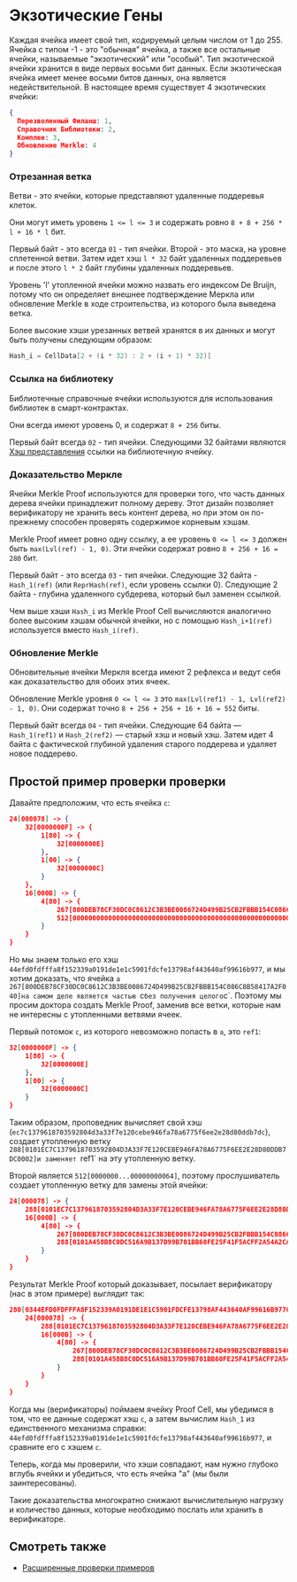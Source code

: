 # Экзотические Гены

Каждая ячейка имеет свой тип, кодируемый целым числом от 1 до 255.
Ячейка с типом -1 - это "обычная" ячейка, а также все остальные ячейки, называемые "экзотический" или "особый".
Тип экзотической ячейки хранится в виде первых восьми бит данных. Если экзотическая ячейка имеет менее восьми битов данных, она является недействительной.
В настоящее время существует 4 экзотических ячейки:

```json
{
  Перезволенный Филанш: 1,
  Справочник Библиотеки: 2,
  Комплее: 3,
  Обновление Merkle: 4
}
```

### Отрезанная ветка

Ветви - это ячейки, которые представляют удаленные поддеревья клеток.

Они могут иметь уровень `1 <= l <= 3` и содержать ровно `8 + 8 + 256 * l + 16 * l` бит.

Первый байт - это всегда `01` - тип ячейки. Второй - это маска, на уровне сплетенной ветви. Затем идет хэш `l * 32` байт удаленных поддеревьев и после этого `l * 2` байт глубины удаленных поддеревьев.

Уровень 'l' утопленной ячейки можно назвать его индексом De Bruijn, потому что он определяет внешнее подтверждение Меркла или обновление Merkle в ходе строительства, из которого была выведена ветка.

Более высокие хэши урезанных ветвей хранятся в их данных и могут быть получены следующим образом:

```cpp
Hash_i = CellData[2 + (i * 32) : 2 + (i + 1) * 32)]
```

### Ссылка на библиотеку

Библиотечные справочные ячейки используются для использования библиотек в смарт-контрактах.

Они всегда имеют уровень 0, и содержат `8 + 256` биты.

Первый байт всегда `02` - тип ячейки. Следующими 32 байтами являются [Хэш представления](/v3/documentation/data-formats/tlb/cell-boc#standard-cell-representation-hash-calculation) ссылки на библиотечную ячейку.

### Доказательство Меркле

Ячейки Merkle Proof используются для проверки того, что часть данных дерева ячейки принадлежит полному дереву. Этот дизайн позволяет верификатору не хранить весь контент дерева, но при этом он по-прежнему способен проверять содержимое корневым хэшам.

Merkle Proof имеет ровно одну ссылку, а ее уровень `0 <= l <= 3` должен быть `max(Lvl(ref) - 1, 0)`. Эти ячейки содержат ровно `8 + 256 + 16 = 280` бит.

Первый байт - это всегда `03` - тип ячейки. Следующие 32 байта - `Hash_1(ref)` (или `ReprHash(ref)`, если уровень ссылки 0). Следующие 2 байта - глубина удаленного субдерева, который был заменен ссылкой.

Чем выше хэши `Hash_i` из Merkle Proof Cell вычисляются аналогично более высоким хэшам обычной ячейки, но с помощью `Hash_i+1(ref)` используется вместо `Hash_i(ref)`.

### Обновление Merkle

Обновительные ячейки Меркля всегда имеют 2 рефлекса и ведут себя как доказательство для обоих этих ячеек.

Обновление Merkle уровня `0 <= l <= 3` это `max(Lvl(ref1) - 1, Lvl(ref2) - 1, 0)`. Они содержат точно `8 + 256 + 256 + 16 + 16 = 552` биты.

Первый байт всегда `04` - тип ячейки. Следующие 64 байта — `Hash_1(ref1)` и `Hash_2(ref2)` — старый хэш и новый хэш. Затем идет 4 байта с фактической глубиной удаления старого поддерева и удаляет новое поддерево.

## Простой пример проверки проверки

Давайте предположим, что есть ячейка `c`:

```json
24[000078] -> {
	32[0000000F] -> {
		1[80] -> {
			32[0000000E]
		},
		1[00] -> {
			32[0000000C]
		}
	},
	16[000B] -> {
		4[80] -> {
			267[800DEB78CF30DC0C8612C3B3BE0086724D499B25CB2FBBB154C086C8B58417A2F040],
			512[00000000000000000000000000000000000000000000000000000000000000000000000000000000000000000000000000000000000000000000000000000064]
		}
	}
}
```

Но мы знаем только его хэш `44efd0fdfffa8f152339a0191de1e1c5901fdcfe13798af443640af99616b977`, и мы хотим доказать, что ячейка `a` `267[800DEB78CF30DC0C8612C3B3BE0086724D499B25CB2FBBB154C086C8B58417A2F040]на самом деле является частью `c`без получения целого`c\`.
Поэтому мы просим доктора создать Merkle Proof, заменив все ветки, которые нам не интересны с утопленными ветвями ячеек.

Первый потомок `c`, из которого невозможно попасть в `a`, это `ref1`:

```json
32[0000000F] -> {
	1[80] -> {
		32[0000000E]
	},
	1[00] -> {
		32[0000000C]
	}
}
```

Таким образом, проповедник вычисляет свой хэш (`ec7c1379618703592804d3a33f7e120cebe946fa78a6775f6ee2e28d80ddb7dc`), создает утопленную ветку `288[0101EC7C1379618703592804D3A33F7E120CEBE946FA78A6775F6EE2E28D80DDB7DC0002]и заменяет `ref1\` на эту утопленную ветку.

Второй является `512[0000000...00000000064]`, поэтому прослушиватель создает утопленную ветку для замены этой ячейки:

```json
24[000078] -> {
	288[0101EC7C1379618703592804D3A33F7E120CEBE946FA78A6775F6EE2E28D80DDB7DC0002],
	16[000B] -> {
		4[80] -> {
			267[800DEB78CF30DC0C8612C3B3BE0086724D499B25CB2FBBB154C086C8B58417A2F040],
			288[0101A458B8C0DC516A9B137D99B701BB60FE25F41F5ACFF2A54A2CA4936688880E640000]
		}
	}
}
```

Результат Merkle Proof который доказывает, посылает верификатору (нас в этом примере) выглядит так:

```json
280[0344EFD0FDFFFA8F152339A0191DE1E1C5901FDCFE13798AF443640AF99616B9770003] -> {
	24[000078] -> {
		288[0101EC7C1379618703592804D3A33F7E120CEBE946FA78A6775F6EE2E28D80DDB7DC0002],
		16[000B] -> {
			4[80] -> {
				267[800DEB78CF30DC0C8612C3B3BE0086724D499B25CB2FBBB154C086C8B58417A2F040],
				288[0101A458B8C0DC516A9B137D99B701BB60FE25F41F5ACFF2A54A2CA4936688880E640000]
			}
		}
	}
}
```

Когда мы (верификаторы) поймаем ячейку Proof Cell, мы убедимся в том, что ее данные содержат хэш `c`, а затем вычислим `Hash_1` из единственного механизма справки: `44efd0fdfffa8f152339a0191de1e1c5901fdcfe13798af443640af99616b977`, и сравните его с хэшем `c`.

Теперь, когда мы проверили, что хэши совпадают, нам нужно глубоко вглубь ячейки и убедиться, что есть ячейка "а" (мы были заинтересованы).

Такие доказательства многократно снижают вычислительную нагрузку и количество данных, которые необходимо послать или хранить в верификаторе.

## Смотреть также

- [Расширенные проверки примеров](/v3/documentation/data-formats/tlb/proofs)
